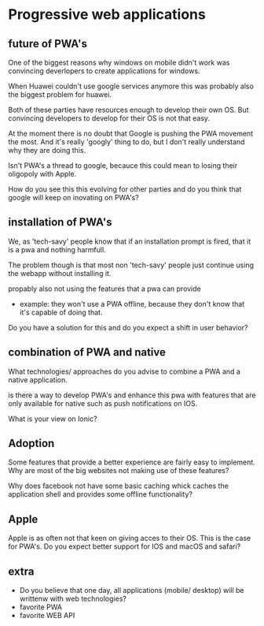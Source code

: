 # Progressive web applications 

## future of PWA's 

One of the biggest reasons why windows on mobile didn't work was convincing deverlopers to create applications for windows. 

When Huawei couldn't use google services anymore this was probably also the biggest problem for huawei.

Both of these parties have resources enough to develop their own OS. But convincing developers to develop for their OS is not that easy.

At the moment there is no doubt that Google is pushing the PWA movement the most. And it's really 'googly' thing to do, but I don't really understand why they are doing this.

Isn't PWA's a thread to google, becauce this could mean to losing their oligopoly with Apple.

How do you see this this evolving for other parties and do you think that google will keep on inovating on PWA's?


## installation of PWA's

We, as 'tech-savy' people know that if an installation prompt is fired, that it is a pwa and nothing harmfull.

The problem though is that most non 'tech-savy' people just continue using the webapp without installing it.

propably also not using the features that a pwa can provide 
- example: they won't use a PWA offline, because they don't know that it's capable of doing that.

Do you have a solution for this and do you expect a shift in user behavior?

## combination of PWA and native

What technologies/ approaches do you advise to combine a PWA and a native application.

is there a way to develop PWA's and enhance this pwa with features that are only available for native such as push notifications on IOS.

What is your view on Ionic?


## Adoption

Some features that provide a better experience are fairly easy to implement. Why are most of the big websites not making use of these features?

Why does facebook not have some basic caching whick caches the application shell and provides some offline functionality?

## Apple

Apple is as often not that keen on giving acces to their OS. This is the case for PWA's. Do you expect better support for IOS and macOS and safari?


## extra
 
- Do you believe that one day, all applications (mobile/ desktop) will be writtenw with web technologies?
- favorite PWA
- favorite WEB API